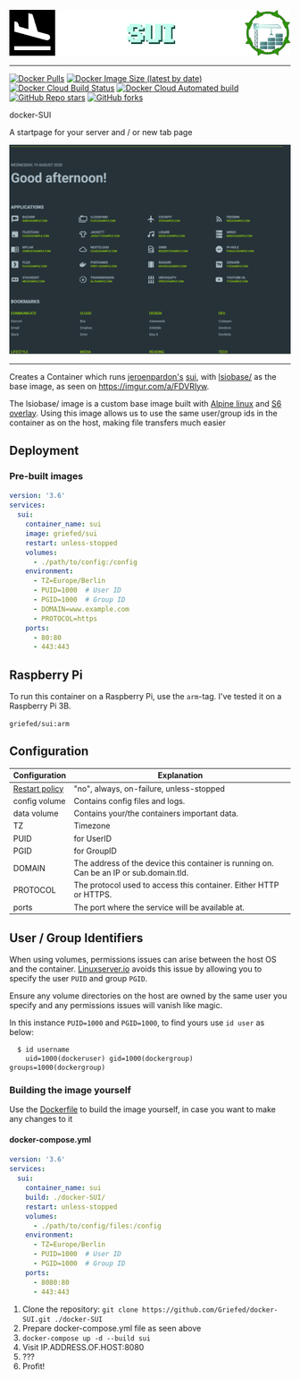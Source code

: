 [![docker-SUI](img/docker-SUI_header.png)](https://github.com/jeroenpardon/sui)

---

[![Docker Pulls](https://img.shields.io/docker/pulls/griefed/sui?style=flat-square)](https://hub.docker.com/repository/docker/griefed/sui)
[![Docker Image Size (latest by date)](https://img.shields.io/docker/image-size/griefed/sui?label=Image%20size&sort=date&style=flat-square)](https://hub.docker.com/repository/docker/griefed/sui)
[![Docker Cloud Build Status](https://img.shields.io/docker/cloud/build/griefed/sui?label=Docker%20build&style=flat-square)](https://hub.docker.com/repository/docker/griefed/sui)
[![Docker Cloud Automated build](https://img.shields.io/docker/cloud/automated/griefed/sui?label=Docker%20build&style=flat-square)](https://hub.docker.com/repository/docker/griefed/sui)
[![GitHub Repo stars](https://img.shields.io/github/stars/Griefed/docker-SUI?label=GitHub%20Stars&style=social)](https://github.com/Griefed/docker-SUI)
[![GitHub forks](https://img.shields.io/github/forks/Griefed/docker-SUI?label=GitHub%20Forks&style=social)](https://github.com/Griefed/docker-SUI)

docker-SUI

A startpage for your server and / or new tab page

[![sui](img/docker-SUI_screenshot.png)](https://github.com/jeroenpardon/sui)

---

Creates a Container which runs [jeroenpardon's](https://github.com/jeroenpardon) [sui](https://github.com/jeroenpardon/sui), with [lsiobase/](https://hub.docker.com/r/lsiobase/) as the base image, as seen on https://imgur.com/a/FDVRIyw.

The lsiobase/ image is a custom base image built with [Alpine linux](https://alpinelinux.org/) and [S6 overlay](https://github.com/just-containers/s6-overlay).
Using this image allows us to use the same user/group ids in the container as on the host, making file transfers much easier

## Deployment

### Pre-built images

```docker-compose.yml
version: '3.6'
services:
  sui:
    container_name: sui
    image: griefed/sui
    restart: unless-stopped
    volumes:
      - ./path/to/config:/config
    environment:
      - TZ=Europe/Berlin
      - PUID=1000  # User ID
      - PGID=1000  # Group ID
      - DOMAIN=www.example.com
      - PROTOCOL=https
    ports:
      - 80:80
      - 443:443
```

## Raspberry Pi

To run this container on a Raspberry Pi, use the `arm`-tag. I've tested it on a Raspberry Pi 3B.

`griefed/sui:arm`

## Configuration

Configuration | Explanation
------------ | -------------
[Restart policy](https://docs.docker.com/compose/compose-file/#restart) | "no", always, on-failure, unless-stopped
config volume | Contains config files and logs.
data volume | Contains your/the containers important data.
TZ | Timezone
PUID | for UserID
PGID | for GroupID
DOMAIN | The address of the device this container is running on. Can be an IP or sub.domain.tld.
PROTOCOL | The protocol used to access this container. Either HTTP or HTTPS.
ports | The port where the service will be available at.

## User / Group Identifiers

When using volumes, permissions issues can arise between the host OS and the container. [Linuxserver.io](https://www.linuxserver.io/) avoids this issue by allowing you to specify the user `PUID` and group `PGID`.

Ensure any volume directories on the host are owned by the same user you specify and any permissions issues will vanish like magic.

In this instance `PUID=1000` and `PGID=1000`, to find yours use `id user` as below:

```
  $ id username
    uid=1000(dockeruser) gid=1000(dockergroup) groups=1000(dockergroup)
```

### Building the image yourself

Use the [Dockerfile](https://github.com/Griefed/docker-SUI/Dockerfile) to build the image yourself, in case you want to make any changes to it

#### docker-compose.yml

```docker-compose.yml
version: '3.6'
services:
  sui:
    container_name: sui
    build: ./docker-SUI/
    restart: unless-stopped
    volumes:
      - ./path/to/config/files:/config
    environment:
      - TZ=Europe/Berlin
      - PUID=1000  # User ID
      - PGID=1000  # Group ID
    ports:
      - 8080:80
      - 443:443
```

1. Clone the repository: `git clone https://github.com/Griefed/docker-SUI.git ./docker-SUI`
1. Prepare docker-compose.yml file as seen above
1. `docker-compose up -d --build sui`
1. Visit IP.ADDRESS.OF.HOST:8080
1. ???
1. Profit!

